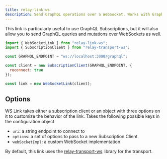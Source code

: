 ```yaml
---
title: relay-link-ws
description: Send GraphQL operations over a WebSocket. Works with GraphQL Subscriptions.
---
```


This link is particularly useful to use GraphQL Subscriptions, but it will also allow you to send GraphQL queries and mutations over WebSockets as well.

```js
import { WebSocketLink } from "relay-link-ws";
import { SubscriptionClient } from "relay-transport-ws";

const GRAPHQL_ENDPOINT = "ws://localhost:3000/graphql";

const client = new SubscriptionClient(GRAPHQL_ENDPOINT, {
  reconnect: true
});

const link = new WebSocketLink(client);
```

## Options

WS Link takes either a subscription client or an object with three options on it to customize the behavior of the link. Takes the following possible keys in the configuration object:

* `uri`: a string endpoint to connect to
* `options`: a set of options to pass to a new Subscription Client
* `webSocketImpl`: a custom WebSocket implementation

By default, this link uses the [relay-transport-ws](https://github.com/papahigh/relay-transport-ws) library for the transport.
